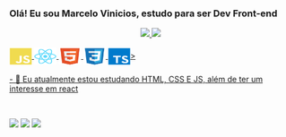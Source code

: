 ### Olá! Eu sou Marcelo Vinicios, estudo para ser Dev Front-end

<div align="center">
  <a href="https://github.com/MarceloVinicios">
  <img height="180em" src="https://github-readme-stats.vercel.app/api?username=MarceloVinicios&show_icons=true&theme=dark&include_all_commits=true&count_private=true"/>
  <img height="180em" src="https://github-readme-stats.vercel.app/api/top-langs/?username=MarceloVinicios&layout=compact&langs_count=7&theme=dark"/>
</div>

  <div style="display: inline_block"><br>
  <img align="center" alt="Marcelo-Js" height="30" width="40" src="https://raw.githubusercontent.com/devicons/devicon/master/icons/javascript/javascript-plain.svg">
  <img align="center" alt="Marcelo-React" height="30" width="40" src="https://raw.githubusercontent.com/devicons/devicon/master/icons/react/react-original.svg">
  <img align="center" alt="Marcelo-HTML" height="30" width="40" src="https://raw.githubusercontent.com/devicons/devicon/master/icons/html5/html5-original.svg">
  <img align="center" alt="Marcelo-CSS" height="30" width="40" src="https://raw.githubusercontent.com/devicons/devicon/master/icons/css3/css3-original.svg">
  <img align="center" alt="Marcelo-Ts" height="30" width="40" src="https://github.com/devicons/devicon/blob/master/icons/typescript/typescript-original.svg">>  
</div>
  
  
<br>
- 🌱 Eu atualmente estou estudando HTML, CSS E JS, além de ter um interesse em react

  
 <br> <div>
  
  <a href="https://www.instagram.com/mvnc_/" target="_blank"><img src="https://img.shields.io/badge/-Instagram-%23E4405F?style=for-the-badge&logo=instagram&logoColor=white" target="_blank"></a>
  <a href = "mailto:marcelo1.dev@gmail.com"><img src="https://img.shields.io/badge/-Gmail-%23333?style=for-the-badge&logo=gmail&logoColor=white" target="_blank"></a>
  <a href="https://www.linkedin.com/in/marcelo-vinicios-818045176/" target="_blank"><img src="https://img.shields.io/badge/-LinkedIn-%230077B5?style=for-the-badge&logo=linkedin&logoColor=white" target="_blank"></a> 
   
  </div>
